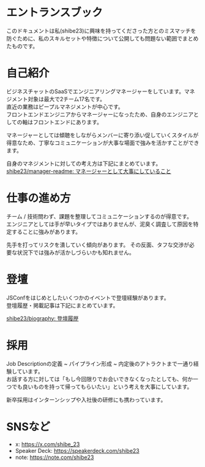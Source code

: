 # エントランスブック

このドキュメントは私(shibe23)に興味を持ってくださった方とのミスマッチを防ぐために、私のスキルセットや特徴について公開しても問題ない範囲でまとめたものです。

# 自己紹介

ビジネスチャットのSaaSでエンジニアリングマネージャーをしています。マネジメント対象は最大で2チーム17名です。  
直近の業務はピープルマネジメントが中心です。  
フロントエンドエンジニアからマネージャーになったため、自身のエンジニアとしての軸はフロントエンドにあります。

マネージャーとしては傾聴をしながらメンバーに寄り添い促していくスタイルが得意なため、丁寧なコミュニケーションが大事な場面で強みを活かすことができます。

自身のマネジメントに対しての考え方は下記にまとめています。  
[shibe23/manager-readme: マネージャーとして大事にしていること](https://github.com/shibe23/manager-readme)

# 仕事の進め方
チーム / 技術問わず、課題を整理してコミュニケーションするのが得意です。  
エンジニアとしては手が早いタイプではありませんが、泥臭く調査して原因を特定することに強みがあります。

先手を打ってリスクを潰していく傾向があります。
その反面、タフな交渉が必要な状況下では強みが活かしづらいかも知れません。

# 登壇
JSConfをはじめとしたいくつかのイベントで登壇経験があります。  
登壇履歴・掲載記事は下記にまとめています。

[shibe23/biography: 登壇履歴](https://github.com/shibe23/biography/blob/main/presentations.md)

# 採用
Job Descriptionの定義 ~ パイプライン形成 ~ 内定後のアトラクトまで一通り経験しています。  
お話する方に対しては「もし今回限りでお会いできなくなったとしても、何か一つでも良いものを持って帰ってもらいたい」という考えを大事にしています。

新卒採用はインターンシップや入社後の研修にも携わっています。

# SNSなど
- x: https://x.com/shibe_23
- Speaker Deck: https://speakerdeck.com/shibe23
- note: https://note.com/shibe23


